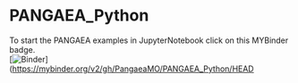 # PANGAEA_Python
To start the PANGAEA examples in JupyterNotebook click on this MYBinder badge.\
[![Binder](https://mybinder.org/badge_logo.svg)](https://mybinder.org/v2/gh/PangaeaMO/PANGAEA_Python/HEAD
